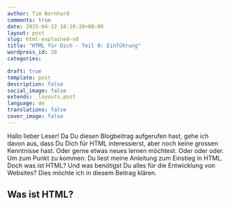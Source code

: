 ```yaml
---
author: Tim Bernhard
comments: true
date: 2015-04-22 18:10:28+00:00
layout: post
slug: html-explained-v0
title: "HTML für Dich - Teil 0: Einführung"
wordpress_id: 38
categories:

draft: true
template: post
description: false
social_image: false
extends: _layouts.post
language: de
translations: false
cover_image: false
---
```


Hallo lieber Leser! Da Du diesen Blogbeitrag aufgerufen hast, gehe ich davon aus, dass Du Dich für HTML interessierst, aber noch keine grossen Kenntnisse hast.
Oder gerne etwas neues lernen möchtest.
Oder oder oder.
Um zum Punkt zu kommen: Du liest meine Anleitung zum Einstieg in HTML.
Doch was ist HTML? Und was benötigst Du alles für die Entwicklung von Websites? Dies möchte ich in diesem Beitrag klären.

## Was ist HTML?
